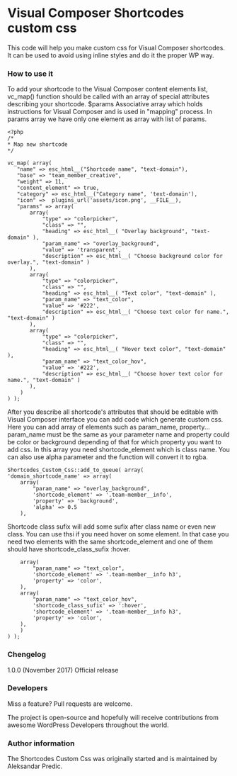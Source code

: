 # Visual Composer Shortcodes custom css

This code will help you make custom css for Visual Composer shortcodes. It can be used to avoid using inline styles and do it the proper WP way.

### How to use it
To add your shortcode to the Visual Composer content elements list, vc_map() function should be called with an array of special attributes describing your shortcode. $params Associative array which holds instructions for Visual Composer and is used in "mapping" process. In params array we have only one element as array with list of params.
 
 ```
<?php
/*
 * Map new shortcode
 */

vc_map( array(
    "name" => esc_html__("Shortcode name", "text-domain"),
    "base" => "team_member_creative",
    "weight" => 11,
    "content_element" => true,
    "category" => esc_html__("Category name", 'text-domain'),
    "icon" =>  plugins_url('assets/icon.png', __FILE__),
    "params" => array(
        array(
            "type" => "colorpicker",
            "class" => "",
            "heading" => esc_html__( "Overlay background", "text-domain" ),
            "param_name" => "overlay_background",
            "value" => 'transparent',
            "description" => esc_html__( "Choose background color for overlay.", "text-domain" )
        ),
        array(
            "type" => "colorpicker",
            "class" => "",
            "heading" => esc_html__( "Text color", "text-domain" ),
            "param_name" => "text_color",
            "value" => '#222',
            "description" => esc_html__( "Choose text color for name.", "text-domain" )
        ),        
        array(
            "type" => "colorpicker",
            "class" => "",
            "heading" => esc_html__( "Hover text color", "text-domain" ),
            "param_name" => "text_color_hov",
            "value" => '#222',
            "description" => esc_html__( "Choose hover text color for name.", "text-domain" )
        ),
	 )
) );

```
After you describe all shortcode's attributes that should be editable with Visual Composer interface you can add code which generate custom css. Here you can add array of elements such as param_name, property... param_name must be the same as your parameter name and property could be color or background depending of that for which property you want to add css. In this array you need shortcode_element which is class name. You can also use alpha parameter and the function will convert it to rgba.

```
Shortcodes_Custom_Css::add_to_queue( array(
'domain_shortcode_name' => array(
	array(            
		"param_name" => "overlay_background",
		'shortcode_element' => '.team-member__info',
		'property' => 'background',
		'alpha' => 0.5
	),
```

Shortcode class sufix will add some sufix after class name or even new class. You can use thsi if you need hover on some element. In that case you need two elements with the same shortcode_element and one of them should have shortcode_class_sufix :hover.
```
	array(            
		"param_name" => "text_color",
		'shortcode_element' => '.team-member__info h3',
		'property' => 'color',
	),
	array(            
		"param_name" => "text_color_hov",
		'shortcode_class_sufix' => ':hover',
		'shortcode_element' => '.team-member__info h3',
		'property' => 'color',
	),
	)
) );
```		
		
### Chengelog
1.0.0 (November 2017)
Official release

### Developers
Miss a feature? Pull requests are welcome.

The project is open-source and hopefully will receive contributions from awesome WordPress Developers throughout the world.

### Author information
The Shortcodes Custom Css was originally started and is maintained by Aleksandar Predic.

